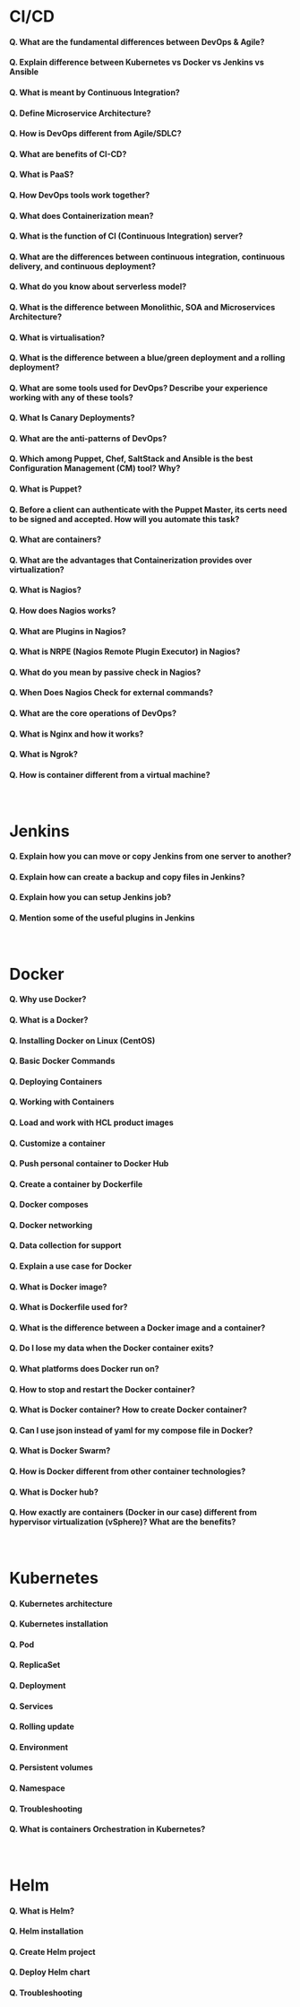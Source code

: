 # CI/CD

#### Q. What are the fundamental differences between DevOps & Agile?
#### Q. Explain difference between Kubernetes vs Docker vs Jenkins vs Ansible
#### Q. What is meant by Continuous Integration?
#### Q. Define Microservice Architecture?
#### Q. How is DevOps different from Agile/SDLC?
#### Q. What are benefits of CI-CD?
#### Q. What is PaaS?
#### Q. How DevOps tools work together?
#### Q. What does Containerization mean?
#### Q. What is the function of CI (Continuous Integration) server?
#### Q. What are the differences between continuous integration, continuous delivery, and continuous deployment?
#### Q. What do you know about serverless model?
#### Q. What is the difference between Monolithic, SOA and Microservices Architecture?
#### Q. What is virtualisation?
#### Q. What is the difference between a blue/green deployment and a rolling deployment?
#### Q. What are some tools used for DevOps? Describe your experience working with any of these tools?
#### Q. What Is Canary Deployments?
#### Q. What are the anti-patterns of DevOps?
#### Q. Which among Puppet, Chef, SaltStack and Ansible is the best Configuration Management (CM) tool? Why?
#### Q. What is Puppet?
#### Q. Before a client can authenticate with the Puppet Master, its certs need to be signed and accepted. How will you automate this task?
#### Q. What are containers?
#### Q. What are the advantages that Containerization provides over virtualization?
#### Q. What is Nagios?
#### Q. How does Nagios works?
#### Q. What are Plugins in Nagios?
#### Q. What is NRPE (Nagios Remote Plugin Executor) in Nagios?
#### Q. What do you mean by passive check in Nagios?
#### Q. When Does Nagios Check for external commands?
#### Q. What are the core operations of DevOps?
#### Q. What is Nginx and how it works?
#### Q. What is Ngrok?
#### Q. How is container different from a virtual machine?

<br/>

# Jenkins

#### Q. Explain how you can move or copy Jenkins from one server to another?
#### Q. Explain how can create a backup and copy files in Jenkins?
#### Q. Explain how you can setup Jenkins job?
#### Q. Mention some of the useful plugins in Jenkins

<br/>

# Docker

#### Q. Why use Docker?
#### Q. What is a Docker?
#### Q. Installing Docker on Linux (CentOS)
#### Q. Basic Docker Commands
#### Q. Deploying Containers
#### Q. Working with Containers
#### Q. Load and work with HCL product images
#### Q. Customize a container
#### Q. Push personal container to Docker Hub
#### Q. Create a container by Dockerfile
#### Q. Docker composes
#### Q. Docker networking
#### Q. Data collection for support
#### Q. Explain a use case for Docker
#### Q. What is Docker image?
#### Q. What is Dockerfile used for?
#### Q. What is the difference between a Docker image and a container?
#### Q. Do I lose my data when the Docker container exits?
#### Q. What platforms does Docker run on?
#### Q. How to stop and restart the Docker container?
#### Q. What is Docker container? How to create Docker container?
#### Q. Can I use json instead of yaml for my compose file in Docker?
#### Q. What is Docker Swarm?
#### Q. How is Docker different from other container technologies?
#### Q. What is Docker hub?
#### Q. How exactly are containers (Docker in our case) different from hypervisor virtualization (vSphere)? What are the benefits?

<br/>

# Kubernetes

#### Q. Kubernetes architecture
#### Q. Kubernetes installation
#### Q. Pod
#### Q. ReplicaSet
#### Q. Deployment
#### Q. Services
#### Q. Rolling update
#### Q. Environment
#### Q. Persistent volumes
#### Q. Namespace
#### Q. Troubleshooting
#### Q. What is containers Orchestration in Kubernetes?

<br/>

# Helm

#### Q. What is Helm?
#### Q. Helm installation
#### Q. Create Helm project
#### Q. Deploy Helm chart
#### Q. Troubleshooting
